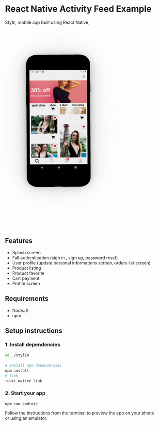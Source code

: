 # React Native Activity Feed Example

StyIn, mobile app built using React Native,

![screenshots of example app](/src/assets/images/mockup.png)

## Features

- Splash screen
- Full authentication (sign in , sign up, password reset)
- User profile (update personal informations screen, orders list screen) 
- Product listing 
- Product favorite 
- Cart payment 
- Profile screen

## Requirements

- NodeJS
- npm 

## Setup instructions

### 1. Install dependencies

```sh
cd ./stylIn

# Install npm dependencies
npm install
# link 
react-native link
```
### 2. Start your app

```
npm run android
```

Follow the instructions from the terminal to preview the app on your phone or using an emulator.
